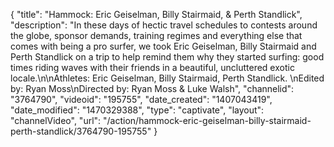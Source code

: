 {
    "title": "Hammock: Eric Geiselman, Billy Stairmaid, & Perth Standlick",
    "description": "In these days of hectic travel schedules to contests around the globe, sponsor demands, training regimes and everything else that comes with being a pro surfer, we took Eric Geiselman, Billy Stairmaid and Perth Standlick on a trip to help remind them why they started surfing: good times riding waves with their friends in a beautiful, uncluttered exotic locale.\n\nAthletes: Eric Geiselman, Billy Stairmaid, Perth Standlick. \nEdited by: Ryan Moss\nDirected by: Ryan Moss & Luke Walsh",
    "channelid": "3764790",
    "videoid": "195755",
    "date_created": "1407043419",
    "date_modified": "1470329388",
    "type": "captivate",
    "layout": "channelVideo",
    "url": "\/action\/hammock-eric-geiselman-billy-stairmaid-perth-standlick\/3764790-195755"
}